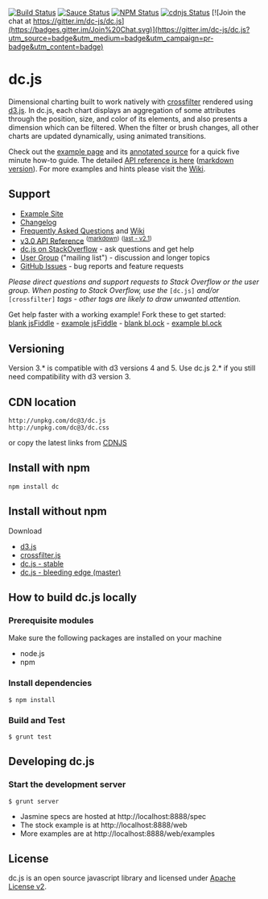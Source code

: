 [![Build Status](https://api.travis-ci.org/dc-js/dc.js.svg?branch=master)](http://travis-ci.org/dc-js/dc.js)
[![Sauce Status](https://saucelabs.com/buildstatus/sclevine)](https://saucelabs.com/u/sclevine)
[![NPM Status](https://badge.fury.io/js/dc.svg)](http://badge.fury.io/js/dc)
[![cdnjs Status](https://img.shields.io/cdnjs/v/dc?color=green)](https://cdnjs.com/libraries/dc)
[![Join the chat at https://gitter.im/dc-js/dc.js](https://badges.gitter.im/Join%20Chat.svg)](https://gitter.im/dc-js/dc.js?utm_source=badge&utm_medium=badge&utm_campaign=pr-badge&utm_content=badge)

dc.js
=====

Dimensional charting built to work natively with [crossfilter](http://crossfilter.github.io/crossfilter/)
rendered using [d3.js](https://d3js.org/). In dc.js, each chart displays an aggregation of some
attributes through the position, size, and color of its elements, and also presents a dimension
which can be filtered. When the filter or brush changes, all other charts are updated dynamically,
using animated transitions.

Check out the [example page](http://dc-js.github.com/dc.js/)
and its [annotated source](http://dc-js.github.io/dc.js/docs/stock.html) for a quick five minute
how-to guide. The detailed [API reference is here](http://dc-js.github.io/dc.js/docs/html/)
([markdown version](https://github.com/dc-js/dc.js/blob/develop/web/docs/api-latest.md)). For
more examples and hints please visit the [Wiki](https://github.com/dc-js/dc.js/wiki).


Support
--------------------
* [Example Site](http://dc-js.github.com/dc.js/)
* [Changelog](https://github.com/dc-js/dc.js/blob/develop/Changelog.md)
* [Frequently Asked Questions](https://github.com/dc-js/dc.js/wiki/FAQ) and [Wiki](https://github.com/dc-js/dc.js/wiki)
* [v3.0 API Reference](http://dc-js.github.io/dc.js/docs/html/) <sup>([markdown](https://github.com/dc-js/dc.js/blob/master/web/docs/api-latest.md))</sup> <sup>([last - v2.1](https://github.com/dc-js/dc.js/blob/develop/web/docs/api-latest.md))</sup>
* [dc.js on StackOverflow](http://stackoverflow.com/questions/tagged/dc.js) - ask questions and get help
* [User Group](https://groups.google.com/forum/?fromgroups#!forum/dc-js-user-group) ("mailing list") - discussion and longer topics
* [GitHub Issues](https://github.com/dc-js/dc.js/issues) - bug reports and feature requests

*Please direct questions and support requests to Stack Overflow or the user group. When posting to Stack Overflow, use the* `[dc.js]` *and/or* `[crossfilter]` *tags - other tags are likely to draw unwanted attention.*

Get help faster with a working example! Fork these to get started:<br>
[blank jsFiddle](https://jsfiddle.net/gordonwoodhull/0k5ygjqd/) - [example jsFiddle](https://jsfiddle.net/gordonwoodhull/0ymLxuc2/) - [blank bl.ock](https://blockbuilder.org/gordonwoodhull/f6bab3d2f5b34018548207014b4056bf) - [example bl.ock](https://blockbuilder.org/gordonwoodhull/bcf9eaa0bfc2c84373cffac06d5755e5)

## Versioning
Version 3.* is compatible with d3 versions 4 and 5. Use dc.js 2.* if you still need compatibility with d3 version 3.

## CDN location

```
http://unpkg.com/dc@3/dc.js
http://unpkg.com/dc@3/dc.css
```

or copy the latest links from [CDNJS](https://cdnjs.com/libraries/dc)


Install with npm
--------------------
```
npm install dc
```


Install without npm
--------------------
Download
* [d3.js](https://github.com/mbostock/d3)
* [crossfilter.js](https://github.com/square/crossfilter)
* [dc.js - stable](https://github.com/dc-js/dc.js/releases)
* [dc.js - bleeding edge (master)](https://github.com/dc-js/dc.js)


How to build dc.js locally
---------------------------

### Prerequisite modules

Make sure the following packages are installed on your machine
* node.js
* npm

### Install dependencies
```
$ npm install
```

### Build and Test
```
$ grunt test
```

Developing dc.js
----------------

### Start the development server
```
$ grunt server
```

* Jasmine specs are hosted at http://localhost:8888/spec
* The stock example is at http://localhost:8888/web
* More examples are at http://localhost:8888/web/examples

License
--------------------

dc.js is an open source javascript library and licensed under
[Apache License v2](http://www.apache.org/licenses/LICENSE-2.0.html).
